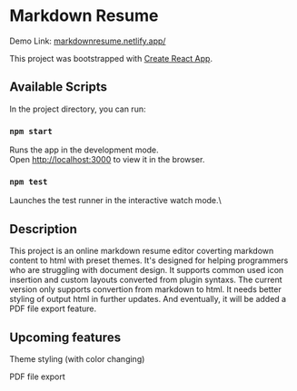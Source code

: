 # Markdown Resume

Demo Link: [markdownresume.netlify.app/](https://markdownresume.netlify.app/)

This project was bootstrapped with [Create React App](https://github.com/facebook/create-react-app).

## Available Scripts

In the project directory, you can run:

### `npm start`

Runs the app in the development mode.\
Open [http://localhost:3000](http://localhost:3000) to view it in the browser.

### `npm test`

Launches the test runner in the interactive watch mode.\

## Description

This project is an online markdown resume editor coverting markdown content to html with preset themes. It's designed for helping programmers who are struggling with document design. It supports common used icon insertion and custom layouts converted from plugin syntaxs. The current version only supports convertion from markdown to html. It needs better styling of output html in further updates. And eventually, it will be added a PDF file export feature.

## Upcoming features

Theme styling (with color changing)

PDF file export


